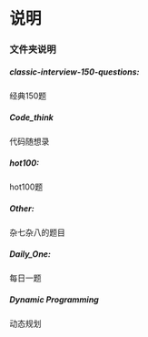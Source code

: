 # 说明

### 文件夹说明

##### classic-interview-150-questions:

经典150题

##### Code_think

代码随想录

##### hot100:

hot100题

##### Other:

杂七杂八的题目

##### Daily_One:

每日一题

##### Dynamic Programming

动态规划